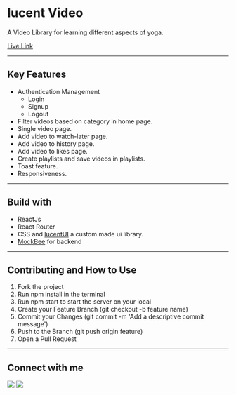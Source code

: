 # lucent Video

A Video Library for learning different aspects of yoga.

[Live Link](https://ym-video-lib-dev.netlify.app/)

---

## Key Features

- Authentication Management
  - Login
  - Signup
  - Logout
- Filter videos based on category in home page.
- Single video page.
- Add video to watch-later page.
- Add video to history page.
- Add video to likes page.
- Create playlists and save videos in playlists.
- Toast feature.
- Responsiveness.

---

## Build with

- ReactJs
- React Router
- CSS and [lucentUI](https://ym-cl-dev.netlify.app/documentation/) a custom made ui library.
- [MockBee](https://mockbee.netlify.app/) for backend

---

## Contributing and How to Use

1. Fork the project
2. Run npm install in the terminal
3. Run npm start to start the server on your local
4. Create your Feature Branch (git checkout -b feature name)
5. Commit your Changes (git commit -m 'Add a descriptive commit message')
6. Push to the Branch (git push origin feature)
7. Open a Pull Request

---

## Connect with me

<a href="https://twitter.com/yaswanthtweets"><img src="https://img.shields.io/badge/Twitter-1DA1F2?style=for-the-badge&logo=twitter&logoColor=white"/></a>
<a href="https://www.linkedin.com/in/yaswanthmyneni"><img src="https://img.shields.io/badge/LinkedIn-0077B5?style=for-the-badge&logo=linkedin&logoColor=white"/></a>

